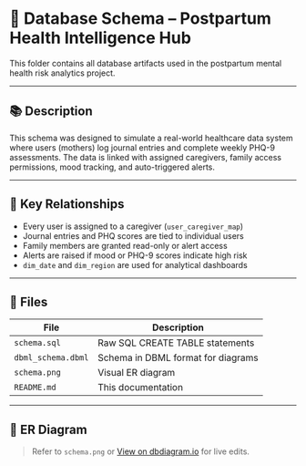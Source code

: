 # 🧱 Database Schema – Postpartum Health Intelligence Hub

This folder contains all database artifacts used in the postpartum mental health risk analytics project.

---

## 📚 Description

This schema was designed to simulate a real-world healthcare data system where users (mothers) log journal entries and complete weekly PHQ-9 assessments. The data is linked with assigned caregivers, family access permissions, mood tracking, and auto-triggered alerts.

---

## 🔗 Key Relationships

- Every user is assigned to a caregiver (`user_caregiver_map`)
- Journal entries and PHQ scores are tied to individual users
- Family members are granted read-only or alert access
- Alerts are raised if mood or PHQ-9 scores indicate high risk
- `dim_date` and `dim_region` are used for analytical dashboards

---

## 📁 Files

| File                     | Description                             |
|--------------------------|-----------------------------------------|
| `schema.sql`             | Raw SQL CREATE TABLE statements         |
| `dbml_schema.dbml`       | Schema in DBML format for diagrams      |
| `schema.png`             | Visual ER diagram                       |
| `README.md`              | This documentation                      |

---

## 📸 ER Diagram

> Refer to `schema.png` or [View on dbdiagram.io](https://dbdiagram.io/) for live edits.
